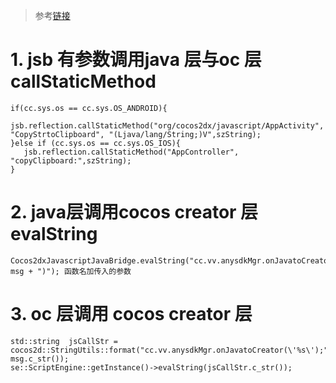 > 参考[链接](https://oedx.github.io/2019/05/29/cocos-creator-js-binding-manual/)
# 1.  jsb 有参数调用java 层与oc 层 callStaticMethod
```
if(cc.sys.os == cc.sys.OS_ANDROID){
    jsb.reflection.callStaticMethod("org/cocos2dx/javascript/AppActivity", "CopyStrtoClipboard", "(Ljava/lang/String;)V",szString);
}else if (cc.sys.os == cc.sys.OS_IOS){
   jsb.reflection.callStaticMethod("AppController", "copyClipboard:",szString);
}
```

# 2. java层调用cocos creator 层 evalString
```
Cocos2dxJavascriptJavaBridge.evalString("cc.vv.anysdkMgr.onJavatoCreator("+ msg + ")"); 函数名加传入的参数
```

# 3. oc 层调用 cocos creator 层
```
std::string  jsCallStr = cocos2d::StringUtils::format("cc.vv.anysdkMgr.onJavatoCreator(\'%s\');", msg.c_str());
se::ScriptEngine::getInstance()->evalString(jsCallStr.c_str());
```